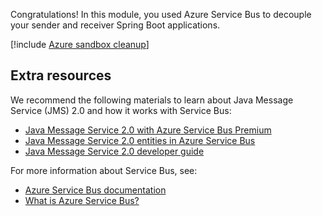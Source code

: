 Congratulations! In this module, you used Azure Service Bus to decouple your sender and receiver Spring Boot applications.

[!include [Azure sandbox cleanup](../../../includes/azure-sandbox-cleanup.md)]


## Extra resources

We recommend the following materials to learn about Java Message Service (JMS) 2.0 and how it works with Service Bus:

* [Java Message Service 2.0 with Azure Service Bus Premium](/azure/service-bus-messaging/how-to-use-java-message-service-20)
* [Java Message Service 2.0 entities in Azure Service Bus](/azure/service-bus-messaging/java-message-service-20-entities)
* [Java Message Service 2.0 developer guide](/azure/service-bus-messaging/jms-developer-guide?tabs=JMS-20)

For more information about Service Bus, see:

* [Azure Service Bus documentation](/azure/service-bus-messaging/)
* [What is Azure Service Bus?](/azure/service-bus-messaging/service-bus-messaging-overview)